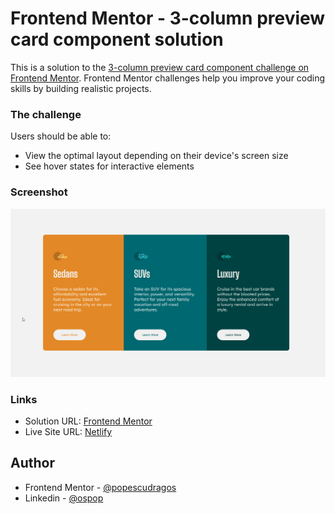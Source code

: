 # Frontend Mentor - 3-column preview card component solution

This is a solution to the [3-column preview card component challenge on Frontend Mentor](https://www.frontendmentor.io/challenges/3column-preview-card-component-pH92eAR2-). Frontend Mentor challenges help you improve your coding skills by building realistic projects.

### The challenge

Users should be able to:

- View the optimal layout depending on their device's screen size
- See hover states for interactive elements

### Screenshot

![](./demo-desktop.gif)
<!--![](./demo-mobile.gif)-->

### Links

- Solution URL: [Frontend Mentor](https://www.frontendmentor.io/solutions/3-column-preview-sass-pfDNg6bGy)
- Live Site URL: [Netlify](https://cards-preview.netlify.app/)

## Author

- Frontend Mentor - [@popescudragos](https://www.frontendmentor.io/profile/popescudragos)
- Linkedin - [@ospop](https://www.linkedin.com/in/ospop/)
